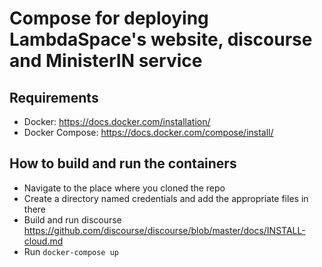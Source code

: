 # Compose for deploying LambdaSpace's website, discourse and MinisterIN service

## Requirements
* Docker: https://docs.docker.com/installation/
* Docker Compose: https://docs.docker.com/compose/install/

## How to build and run the containers
* Navigate to the place where you cloned the repo
* Create a directory named credentials and add the appropriate files in there
* Build and run discourse https://github.com/discourse/discourse/blob/master/docs/INSTALL-cloud.md
* Run `docker-compose up`
